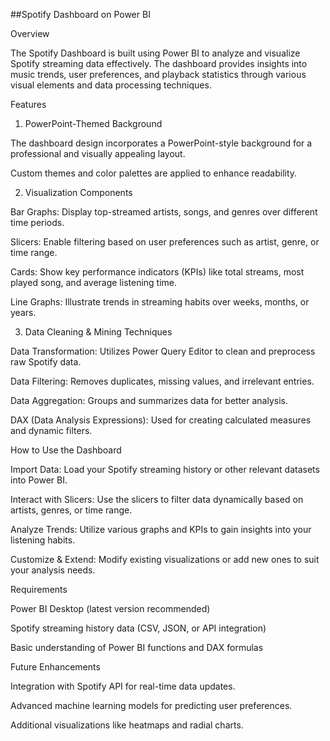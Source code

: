 ##Spotify Dashboard on Power BI

Overview

The Spotify Dashboard is built using Power BI to analyze and visualize Spotify streaming data effectively. The dashboard provides insights into music trends, user preferences, and playback statistics through various visual elements and data processing techniques.

Features

1. PowerPoint-Themed Background

The dashboard design incorporates a PowerPoint-style background for a professional and visually appealing layout.

Custom themes and color palettes are applied to enhance readability.

2. Visualization Components

Bar Graphs: Display top-streamed artists, songs, and genres over different time periods.

Slicers: Enable filtering based on user preferences such as artist, genre, or time range.

Cards: Show key performance indicators (KPIs) like total streams, most played song, and average listening time.

Line Graphs: Illustrate trends in streaming habits over weeks, months, or years.

3. Data Cleaning & Mining Techniques

Data Transformation: Utilizes Power Query Editor to clean and preprocess raw Spotify data.

Data Filtering: Removes duplicates, missing values, and irrelevant entries.

Data Aggregation: Groups and summarizes data for better analysis.

DAX (Data Analysis Expressions): Used for creating calculated measures and dynamic filters.

How to Use the Dashboard

Import Data: Load your Spotify streaming history or other relevant datasets into Power BI.

Interact with Slicers: Use the slicers to filter data dynamically based on artists, genres, or time range.

Analyze Trends: Utilize various graphs and KPIs to gain insights into your listening habits.

Customize & Extend: Modify existing visualizations or add new ones to suit your analysis needs.

Requirements

Power BI Desktop (latest version recommended)

Spotify streaming history data (CSV, JSON, or API integration)

Basic understanding of Power BI functions and DAX formulas

Future Enhancements

Integration with Spotify API for real-time data updates.

Advanced machine learning models for predicting user preferences.

Additional visualizations like heatmaps and radial charts.
